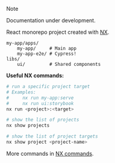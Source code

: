 
> [!NOTE]
> Documentation under development.

React monorepo project created with [NX](https://nx.dev/getting-started/tutorials/react-monorepo-tutorial).

```
my-app/apps/
    my-app/     # Main app
    my-app-e2e/ # Cypress!
libs/
    ui/         # Shared components
```

**Useful NX commands:**

```bash
# run a specific project target
# Examples:
#     nx run my-app:serve
#     nx run ui:storybook
nx run <project>:<target>

# show the list of projects
nx show projects

# show the list of project targets
nx show project <project-name>
```

More commands in [NX commands](https://nx.dev/reference/nx-commands).
